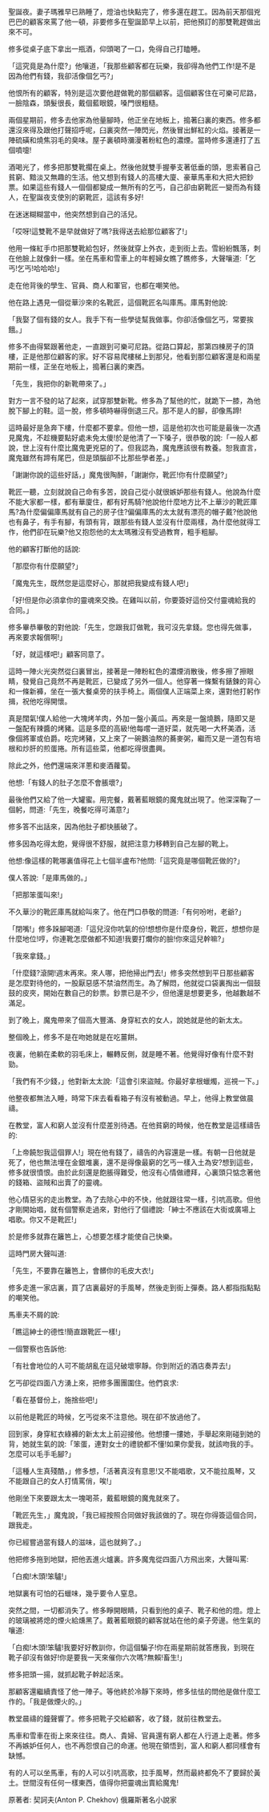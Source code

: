 聖誕夜。妻子瑪雅早已熟睡了，燈油也快點完了，修多還在趕工。因為前天那個兇巴巴的顧客來罵了他一頓，非要修多在聖誕節早上以前，把他預訂的那雙靴趕做出來不可。

修多從桌子底下拿出一瓶酒，仰頭喝了一口，免得自己打瞌睡。

「這究竟是為什麼?」他嚷道，「我那些顧客都在玩樂，我卻得為他們工作!是不是因為他們有錢，我卻活像個乞丐?」

他恨所有的顧客，特別是這次要他趕做靴的那個顧客。這個顧客住在可樂可尼路，一臉陰森，頭髮很長，戴個藍眼鏡，嗓門很粗糙。

兩個星期前，修多去他家為他量腳時，他正坐在地板上，搗著臼裏的東西。修多都還沒來得及跟他打聲招呼呢，臼裏突然一陣閃光，然後冒出鮮紅的火焰。接著是一陣硫磺和燒焦羽毛的臭味。屋子裏頓時瀰漫著粉紅色的濃煙。當時修多還連打了五個噴嚏!

酒喝光了，修多把那雙靴擱在桌上。然後他就雙手握拳支著低垂的頭，思索著自己貧窮、黯淡又無趣的生活。他又想到有錢人的高樓大廈、豪華馬車和大把大把鈔票。如果這些有錢人一個個都變成一無所有的乞丐，自己卻由窮靴匠一變而為有錢人，在聖誕夜支使別的窮靴匠，這該有多好!

在迷迷糊糊當中，他突然想到自己的活兒。

「哎呀!這雙靴不是早就做好了嗎?我得送去給那位顧客了!」

他用一條紅手巾把那雙靴給包好，然後就穿上外衣，走到街上去。雪紛紛飄落，刺在他臉上就像針一樣。坐在馬車和雪車上的年輕婦女瞧了瞧修多，大聲嚷道:「乞丐!乞丐!哈哈哈!」

走在他背後的學生、官員、商人和軍官，也都在嘲笑他。

他在路上遇見一個從華沙來的名靴匠，這個靴匠名叫庫馬。庫馬對他說:

「我娶了個有錢的女人。我手下有一些學徒幫我做事。你卻活像個乞丐，常要挨餓。」

修多不由得緊跟著他走，一直跟到可樂可尼路。從路口算起，那第四棟房子的頂樓，正是他那位顧客的家。好不容易爬樓梯上到那兒，他看到那位顧客還是和兩星期前一樣，正坐在地板上，搗著臼裏的東西。

「先生，我把你的新靴帶來了。」

對方一言不發的站了起來，試穿那雙新靴。修多為了幫他的忙，就跪下一膝，為他脫下腳上的鞋。這一脫，修多頓時嚇得倒退三尺。那不是人的腳，卻像馬蹄!

這時最好是急奔下樓，什麼都不要拿。但他一想，這是他初次也可能是最後一次遇見魔鬼，不趁機要點好處未免太傻!於是他清了一下嗓子，很恭敬的說:「一般人都說，世上沒有什麼比魔鬼更兇惡的了。但我認為，魔鬼應該很有教養。恕我直言，魔鬼雖然有蹄有尾巴，但是頭腦卻不比那些學者差。」

「謝謝你說的這些好話，」魔鬼很陶醉，「謝謝你，靴匠!你有什麼願望?」

靴匠一聽，立刻就說自己命有多苦，說自己從小就很嫉妒那些有錢人。他說為什麼不能大家都一樣，都有華廈住，都有好馬騎?他說他什麼地方比不上華沙的靴匠庫馬?為什麼偏偏庫馬就有自己的房子住?偏偏庫馬的太太就有漂亮的帽子戴?他說他也有鼻子，有手有腳，有頭有背，跟那些有錢人並沒有什麼兩樣，為什麼他就得工作，他們卻在玩樂?他又抱怨他的太太瑪雅沒有受過教育，粗手粗腳。

他的顧客打斷他的話說:

「那麼你有什麼願望?」

「魔鬼先生，既然您是這麼好心，那就把我變成有錢人吧!」

「好!但是你必須拿你的靈魂來交換。在雞叫以前，你要簽好這份交付靈魂給我的合同。」

修多畢恭畢敬的對他說:「先生，您跟我訂做靴，我可沒先拿錢。您也得先做事，再來要求報償啊!」

「好，就這樣吧!」顧客同意了。

這時一陣火光突然從臼裏冒出，接著是一陣粉紅色的濃煙消散後，修多擦了擦眼睛，發覺自己竟然不再是靴匠，已變成了另外一個人。他穿著一條繫有錶鍊的背心和一條新褲，坐在一張大餐桌旁的扶手椅上。兩個僕人正端菜上來，還對他打躬作揖，祝他吃得開懷。

真是闊氣!僕人給他一大塊烤羊肉，外加一盤小黃瓜。再來是一盤燒鵝，隨即又是一盤配有辣醬的烤豬。這是多麼的高級!他每嚐一道好菜，就先喝一大杯美酒，活像個將軍或伯爵。吃完烤豬，又上來了一碗鵝油熬的蕎麥粥，繼而又是一道包有培根和炒肝的煎蛋捲。所有這些菜，他都吃得很盡興。

除此之外，他們還端來洋蔥和麥酒蘿蔔。

他想:「有錢人的肚子怎麼不會脹壞?」

最後他們又給了他一大罐蜜。用完餐，戴著藍眼鏡的魔鬼就出現了。他深深鞠了一個躬，問道:「先生，晚餐吃得可滿意?」

修多答不出話來，因為他肚子都快脹破了。

修多因為吃得太飽，覺得很不舒服，就把注意力移轉到自己左腳的靴上。

他想:像這樣的靴哪裏值得花上七個半盧布?他問:「這究竟是哪個靴匠做的?」

僕人答說:「是庫馬做的。」

「把那笨蛋叫來!」

不久華沙的靴匠庫馬就給叫來了。他在門口恭敬的問道:「有何吩咐，老爺?」

「閉嘴!」修多跺腳喝道:「這兒沒你吭氣的份!想想你是什麼身份，靴匠，想想你是什麼地位!哼，你連靴怎麼做都不知道!我要打爛你的臉!你來這兒幹嘛?」

「我來拿錢。」

「什麼錢?滾開!週末再來。來人哪，把他掃出門去!」修多突然想到平日那些顧客是怎麼對待他的，一股厭惡感不禁油然而生。為了解悶，他就從口袋裏掏出一個鼓鼓的皮夾，開始在數自己的鈔票。鈔票已是不少，但他還是想要更多，他越數越不滿足。

到了晚上，魔鬼帶來了個高大豐滿、身穿紅衣的女人，說她就是他的新太太。

整個晚上，修多不是在吻她就是在吃薑餅。

夜裏，他躺在柔軟的羽毛床上，輾轉反側，就是睡不著。他覺得好像有什麼不對勁。

「我們有不少錢，」他對新太太說:「這會引來盜賊。你最好拿根蠟燭，巡視一下。」

他整夜都無法入睡，時常下床去看看箱子有沒有被動過。早上，他得上教堂做晨禱。

在教堂，富人和窮人並沒有什麼差別待遇。在他貧窮的時候，他在教堂是這樣禱告的:

「上帝饒恕我這個罪人!」現在他有錢了，禱告的內容還是一樣。有朝一日他就是死了，他也無法埋在金銀堆裏，還不是得像最窮的乞丐一樣入土為安?想到這些，修多就很憤恨。由於此刻還是飽脹得難受，他沒有心情做禮拜，心裏頭只惦念著他的錢箱、盜賊和出賣了的靈魂。

他心情惡劣的走出教堂。為了去除心中的不快，他就跟往常一樣，引吭高歌。但他才剛開始唱，就有個警察走過來，對他行了個禮說:「紳士不應該在大街或廣場上唱歌。你又不是靴匠!」

於是修多就靠在籬笆上，心想要怎樣才能使自己快樂。

這時門房大聲叫道:

「先生，不要靠在籬笆上，會髒你的毛皮大衣!」

修多走進一家店裏，買了店裏最好的手風琴，然後走到街上彈奏。路人都指指點點的嘲笑他。

馬車夫不屑的說:

「瞧這紳士的德性!簡直跟靴匠一樣!」

一個警察也告訴他:

「有社會地位的人可不能胡亂在這兒破壞寧靜。你到附近的酒店奏弄去!」

乞丐卻從四面八方湧上來，把修多團團圍住。他們哀求:

「看在基督份上，施捨些吧!」

以前他是靴匠的時候，乞丐從來不注意他。現在卻不放過他了。

回到家，身穿紅衣綠褲的新太太上前迎接他。他想摟一摟她，手舉起來剛碰到她的背，她就生氣的說:「笨蛋，連對女士的禮貌都不懂!如果你愛我，就該吻我的手。怎麼可以毛手毛腳?」

「這種人生真殘酷，」修多想，「活著真沒有意思!又不能唱歌，又不能拉風琴，又不能跟自己的女人打情罵俏，唉!」

他剛坐下來要跟太太一塊喝茶，戴藍眼鏡的魔鬼就來了。

「靴匠先生，」魔鬼說，「我已經按照合同做好我該做的了。現在你得簽這個合同，跟我走。

你已經嘗過當有錢人的滋味，這也就夠了。」

他把修多拖到地獄，把他丟進火爐裏。許多魔鬼從四面八方飛出來，大聲叫罵:

「白痴!木頭!笨驢!」

地獄裏有可怕的石蠟味，幾乎要令人窒息。

突然之間，一切都消失了。修多睜開眼睛，只看到他的桌子、靴子和他的燈。燈上的玻璃被將熄的煙火給燻黑了。戴著藍眼鏡的顧客就站在他的桌子旁邊。他生氣的嚷道:

「白痴!木頭!笨驢!我要好好教訓你，你這個騙子!你在兩星期前就答應我，到現在靴子卻沒有做好!你是要我一天來催你六次嗎?無賴!畜生!」

修多把頭一揚，就抓起靴子幹起活來。

那顧客還繼續責怪了他一陣子。等他終於冷靜下來時，修多怯怯的問他是做什麼工作的。「我是做煙火的。」

教堂晨禱的鐘聲響了。修多把靴子交給顧客，收了錢，就前往教堂去。

馬車和雪車在街上來來往往。商人、貴婦、官員還有窮人都在人行道上走著。修多不再嫉妒任何人，也不再怨恨自己的命運。他現在領悟到，富人和窮人都同樣會有缺憾。

有的人可以坐馬車，有的人可以引吭高歌，拉手風琴，然而最終都免不了要歸於黃土。世間沒有任何一樣東西，值得你把靈魂出賣給魔鬼!

原著者: 契訶夫(Anton P. Chekhov) 俄羅斯著名小說家
